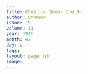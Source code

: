 ```yaml
---
title: Cheering Some- One On
author: Unknown
issue: 15
volume: 11
year: 1916
month: 47
day: V
tags:
layout: page.njk
image:
---
```





